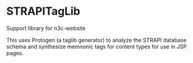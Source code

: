 # STRAPITagLib
Support library for n3c-website

This uses Protogen (a taglib generator) to analyze the STRAPI database schema and synthesize memnonic tags for content types for use in JSP pages.
